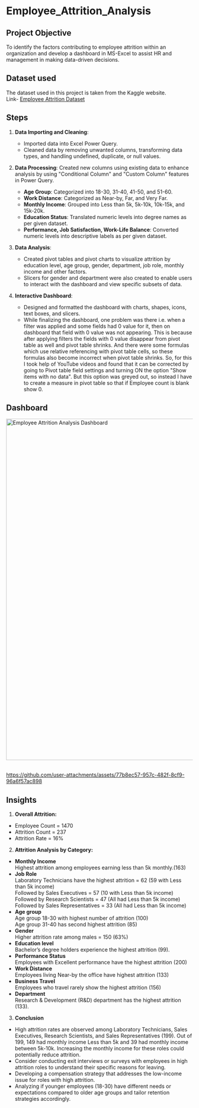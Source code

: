 # Employee_Attrition_Analysis

##  Project Objective

To identify the factors contributing to employee attrition within an organization and develop a dashboard in MS-Excel to assist HR and management in making data-driven decisions.

## Dataset used

The dataset used in this project is taken from the Kaggle website.<br>Link-
<a href="https://www.kaggle.com/datasets/whenamancodes/hr-employee-attrition">Employee Attrition Dataset</a>

## Steps

1. **Data Importing and Cleaning**:
   * Imported data into Excel Power Query.
   * Cleaned data by removing unwanted columns, transforming data types, and handling undefined, duplicate, or null values.<br>

2. **Data Processing**: Created new columns using existing data to enhance analysis by using "Conditional Column" and "Custom Column" features in Power Query.<br>
   * **Age Group**: Categorized into 18-30, 31-40, 41-50, and 51-60.<br>
   * **Work Distance**: Categorized as Near-by, Far, and Very Far.<br>
   * **Monthly Income**: Grouped into Less than 5k, 5k-10k, 10k-15k, and 15k-20k.<br>
   * **Education Status**: Translated numeric levels into degree names as per given dataset.<br>
   * **Performance, Job Satisfaction, Work-Life Balance**: Converted numeric levels into descriptive labels as per given dataset.<br>
   
3. **Data Analysis**:
   * Created pivot tables and pivot charts to visualize attrition by education level, age group, gender, department, job role, monthly income and other factors.<br>
   * Slicers for gender and department were also created to enable users to interact with the dashboard and view specific subsets of data.<br>

5. **Interactive Dashboard**:
   * Designed and formatted the dashboard with charts, shapes, icons, text boxes, and slicers. <br>
   * While finalizing the dashboard, one problem was there i.e. when a filter was applied and some fields had 0 value for it, then on dashboard that field with 0 value was not appearing. This is because after applying filters the fields with 0 value disappear from pivot table as well and pivot table shrinks. And there were some formulas which use relative referencing with pivot table cells, so these formulas also become incorrect when pivot table shrinks. So, for this I took help of YouTube videos and found that it can be corrected by going to Pivot table field settings and turning ON the option "Show items with no data". But this option was greyed out, so instead I have to create a measure in pivot table so that if Employee count is blank show 0.<br>

## Dashboard 

<img width="920" alt="Employee Attrition Analysis Dashboard" src="https://github.com/user-attachments/assets/b0148537-3467-4419-b572-cbcc8accf6d4"><br><br>

https://github.com/user-attachments/assets/77b8ec57-957c-482f-8cf9-96a6f57ac898

## Insights

1. **Overall Attrition:**
* Employee Count = 1470<br>
* Attrition Count = 237<br>
* Attrition Rate = 16%<br>
2. **Attrition Analysis by Category:** <br>
- **Monthly Income**<br>
Highest attrition among employees earning less than 5k monthly.(163)<br>
- **Job Role**<br>
Laboratory Technicians have the highest attrition = 62 (59 with Less than 5k income)<br>
Followed by Sales Executives = 57 (10 with Less than 5k income)<br>
Followed by Research Scientists = 47 (All had Less than 5k income)<br>
Followed by Sales Representatives = 33 (All had Less than 5k income)<br>
- **Age group**<br>
Age group 18-30 with highest number of attrition (100)<br>
Age group 31-40 has second highest attrition (85)<br>
- **Gender**<br>
Higher attrition rate among males = 150 (63%)<br>
- **Education level**<br>
Bachelor’s degree holders experience the highest attrition (99).<br>
- **Performance Status**<br>
Employees with Excellent performance have the highest attrition (200)<br>
- **Work Distance**<br>
Employees living Near-by the office have highest attrition (133)<br>
- **Business Travel**<br>
Employees who travel rarely show the highest attrition (156)
- **Department**<br>
Research & Development (R&D) department has the highest attrition (133).<br>
3. **Conclusion** <br>
* High attrition rates are observed among Laboratory Technicians, Sales Executives, Research Scientists, and Sales Representatives (199). Out of 199, 149 had monthly income Less than 5k and 39 had monthly income between 5k-10k. Increasing the monthly income for these roles could potentially reduce attrition.<br>
* Consider conducting exit interviews or surveys with employees in high attrition roles to understand their specific reasons for leaving.<br>
* Developing a compensation strategy that addresses the low-income issue for roles with high attrition.<br>
* Analyzing if younger employees (18-30) have different needs or expectations compared to older age groups and tailor retention strategies accordingly.
